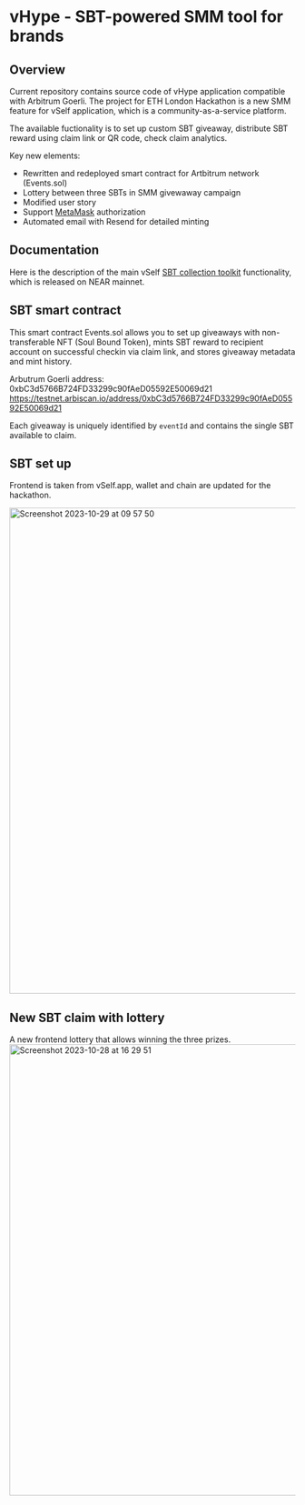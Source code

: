 # vHype - SBT-powered SMM tool for brands

## Overview

Current repository contains source code of vHype application compatible with Arbitrum Goerli. The project for ETH London Hackathon is a new SMM feature for vSelf application, which is a community-as-a-service platform.

The available fuctionality is to set up custom SBT giveaway, distribute SBT reward using claim link or QR code, check claim analytics.

Key new elements:

- Rewritten and redeployed smart contract for Artbitrum network (Events.sol)
- Lottery between three SBTs in SMM givewaway campaign
- Modified user story
- Support [MetaMask](https://metamask.io/) authorization
- Automated email with Resend for detailed minting

## Documentation

Here is the description of the main vSelf [SBT collection toolkit](https://vself-project.gitbook.io/vself-project-documentation/sbt-collection-toolkit) functionality, which is released on NEAR mainnet.

## SBT smart contract

This smart contract Events.sol allows you to set up giveaways with non-transferable NFT (Soul Bound Token), mints SBT reward to recipient account on successful checkin via claim link, and stores giveaway metadata and mint history.

Arbutrum Goerli address: 0xbC3d5766B724FD33299c90fAeD05592E50069d21
https://testnet.arbiscan.io/address/0xbC3d5766B724FD33299c90fAeD05592E50069d21

Each giveaway is uniquely identified by `eventId` and contains the single SBT available to claim.

## SBT set up 
Frontend is taken from vSelf.app, wallet and chain are updated for the hackathon.

<img width="855" alt="Screenshot 2023-10-29 at 09 57 50" src="https://github.com/mrpejker/vhype/assets/8280427/f03187f7-79a1-4f8d-9a68-5dc3b532743b">


## New SBT claim with lottery
A new frontend lottery that allows winning the three prizes.
<img width="794" alt="Screenshot 2023-10-28 at 16 29 51" src="https://github.com/mrpejker/vhype/assets/8280427/2393b9d4-1423-4247-a359-02af71410d32">

